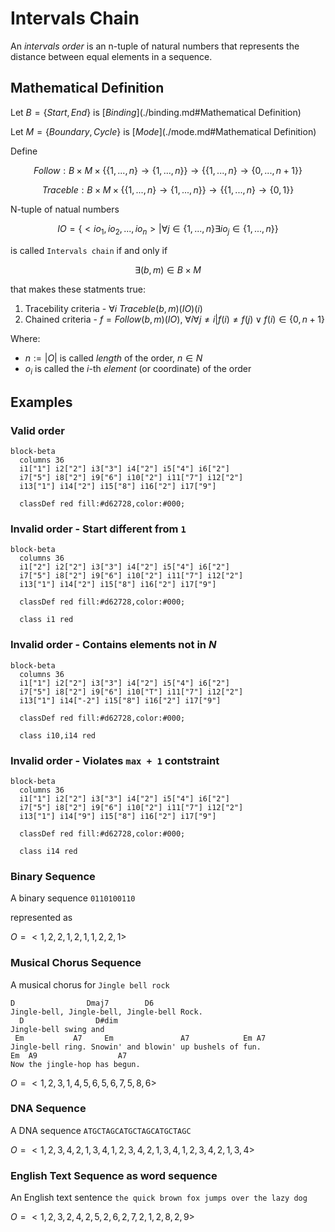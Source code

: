 # Intervals Chain

An _intervals order_ is an n-tuple of natural numbers that represents the distance between equal elements in a sequence.

## Mathematical Definition

Let $B = \{Start, End\}$ is [_Binding_](./binding.md#Mathematical Definition)

Let $M = \{Boundary, Cycle\}$ is [_Mode_](./mode.md#Mathematical Definition)

Define

$$Follow : B \times M \times \big\{ \{1,...,n\} \longrightarrow \{1,...,n\} \big\}  \longrightarrow \big\{ \{1,...,n\} \longrightarrow \{0,...,n+1\} \big\}$$

$$Traceble : B \times M \times \big\{ \{1,...,n\} \longrightarrow \{1,...,n\} \big\}  \longrightarrow \big\{ \{1,...,n\} \longrightarrow \{0, 1\} \big\}$$

<!-- Define `follow` $F : B \times M \times J^n \longrightarrow (J)^n$

Define `traceble` $T : B \times M \times J^n \longrightarrow (\{True, False\})^n$ -->

N-tuple of natual numbers

$$IO = \{ <io_1, io_2, ..., io_n> | \forall j \in \{1,...,n\} \exists io_j \in \{1,...,n\} \}$$

is called `Intervals chain` if and only if

$$\exists (b, m) \in B \times M$$

that makes these statments true:

1. Tracebility criteria - $\forall i \ Traceble(b, m)(IO)(i)$
2. Chained criteria - $f=Follow(b,m)(IO),\ \forall i \forall j \ne i  | f(i) \neq f(j) \lor f(i) \in \{0, n+1\}$




Where:

- $n := |O|$ is called _length_ of the order, $n \in N$
- $o_i$​ is called the $i$-th _element_ (or coordinate) of the order

## Examples

### Valid order

``` mermaid
block-beta
  columns 36
  i1["1"] i2["2"] i3["3"] i4["2"] i5["4"] i6["2"]
  i7["5"] i8["2"] i9["6"] i10["2"] i11["7"] i12["2"]
  i13["1"] i14["2"] i15["8"] i16["2"] i17["9"]

  classDef red fill:#d62728,color:#000;

```

### Invalid order - Start different from `1`


``` mermaid
block-beta
  columns 36
  i1["2"] i2["2"] i3["3"] i4["2"] i5["4"] i6["2"]
  i7["5"] i8["2"] i9["6"] i10["2"] i11["7"] i12["2"]
  i13["1"] i14["2"] i15["8"] i16["2"] i17["9"]

  classDef red fill:#d62728,color:#000;

  class i1 red
```

### Invalid order - Contains elements not in $N$

``` mermaid
block-beta
  columns 36
  i1["1"] i2["2"] i3["3"] i4["2"] i5["4"] i6["2"]
  i7["5"] i8["2"] i9["6"] i10["T"] i11["7"] i12["2"]
  i13["1"] i14["-2"] i15["8"] i16["2"] i17["9"]

  classDef red fill:#d62728,color:#000;

  class i10,i14 red
```

### Invalid order - Violates `max + 1` contstraint

``` mermaid
block-beta
  columns 36
  i1["1"] i2["2"] i3["3"] i4["2"] i5["4"] i6["2"]
  i7["5"] i8["2"] i9["6"] i10["2"] i11["7"] i12["2"]
  i13["1"] i14["9"] i15["8"] i16["2"] i17["9"]

  classDef red fill:#d62728,color:#000;

  class i14 red
```

### Binary Sequence
A binary sequence `0110100110`

represented as

$O = <1, 2, 2, 1, 2, 1, 1, 2, 2, 1>$

### Musical Chorus Sequence
A musical chorus for `Jingle bell rock`

```
D                Dmaj7        D6
Jingle-bell, Jingle-bell, Jingle-bell Rock.
  D                D#dim
Jingle-bell swing and
 Em           A7     Em               A7            Em A7
Jingle-bell ring. Snowin' and blowin' up bushels of fun.
Em  A9                  A7
Now the jingle-hop has begun.
```

$O = <1, 2, 3, 1, 4, 5, 6, 5, 6, 7, 5, 8, 6>$

### DNA Sequence
A DNA sequence `ATGCTAGCATGCTAGCATGCTAGC`

$O = <1, 2, 3, 4, 2, 1, 3, 4, 1, 2, 3, 4, 2, 1, 3, 4, 1, 2, 3, 4, 2, 1, 3, 4>$

### English Text Sequence as word sequence
An English text sentence `the quick brown fox jumps over the lazy dog`

$O = <1, 2, 3, 2, 4, 2, 5, 2, 6, 2, 7, 2, 1, 2, 8, 2, 9>$
